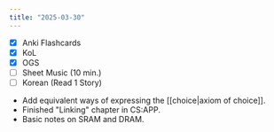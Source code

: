 ```yaml
---
title: "2025-03-30"
---
```


- [x] Anki Flashcards
- [x] KoL
- [x] OGS
- [ ] Sheet Music (10 min.)
- [ ] Korean (Read 1 Story)

* Add equivalent ways of expressing the [[choice|axiom of choice]].
* Finished "Linking" chapter in CS:APP.
* Basic notes on SRAM and DRAM.